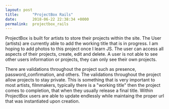 ```yaml
---
layout: post
title:      "ProjectBox Rails"
date:       2018-06-22 22:38:34 +0000
permalink:  projectbox_rails
---
```



ProjectBox is built for artists to store their projects within the site. The User (artists) are currently able to add the working title that is in progress. I am hoping to add photos to this project once I learn JS. The user can access all aspects of their projects, create, edit and delete. A user is not able to see other users information or projects, they can only see their own projects. 

There are validations throughout the project such as presence, password_confirmation, and others. The validations throughout the project allow projects to stay private. This is something that is very important to most artists, filmmakers, typically there is a "working title" then the project comes to completion, that when they usually release a final title. Within ProjectBox users are able to update endlessly while maintaing the proper url that was instantiated upon creation. 


